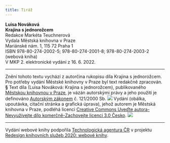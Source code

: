 ```yaml
---
title: Tiráž
---
```


**Luisa Nováková    
Krajina s jednorožcem**  
Redakce Markéta Teuchnerová  
Vydala Městská knihovna v Praze  
Mariánské nám. 1, 115 72 Praha 1  
ISBN 978-80-274-2002-5; 978-80-274-2001-8; 978-80-274-2003-2 (webová kniha)  
V MKP 2. elektronické vydání z 16. 6. 2022.

***

Znění tohoto textu vychází z autorčina rukopisu díla Krajina s jednorožcem. Pro potřeby vydání Městské knihovny v Praze byl text redakčně zpracován.
**§**
Text díla (Luisa Nováková: Krajina s jednorožcem), publikovaného [Městskou knihovnou v Praze](https://www.mlp.cz/cz/), je vázán autorskými právy a jeho použití je definováno [Autorským zákonem](https://www.mkcr.cz/predpisy-zakonu-709.html) č. 121/2000 Sb.
![](../Images/image001.jpg)
Vydání (obálka, upoutávka, citační stránka a grafická úprava), jehož autorem je Městská knihovna v Praze, podléhá licenci [Creative Commons Uveďte autora-Nevyužívejte dílo komerčně-Zachovejte licenci 3.0 Česko](https://creativecommons.org/licenses/by-nc-sa/3.0/cz/).
![](../Images/image002.jpg)

***

Vydání webové knihy podpořila [Technologická agentura ČR](https://www.tacr.cz/) v projektu [Redesign knihovních služeb 2020: webové knihy](https://starfos.tacr.cz/cs/project/TL04000391).